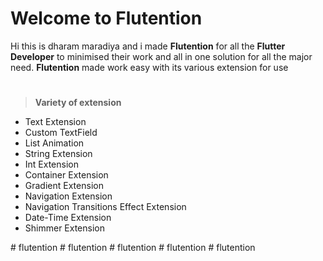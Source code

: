 ﻿# Welcome to Flutention

Hi this is dharam maradiya and i made **Flutention** for all the **Flutter Developer** to minimised their work and all in one solution for all the major need.
**Flutention** made work easy with its various extension for use
#
> **Variety of extension**
- Text Extension
- Custom TextField
- List Animation
- String Extension
- Int Extension
- Container Extension
- Gradient Extension
- Navigation Extension
- Navigation Transitions Effect Extension
- Date-Time Extension
- Shimmer Extension


#   f l u t e n t i o n  
 #   f l u t e n t i o n  
 #   f l u t e n t i o n  
 #   f l u t e n t i o n  
 #   f l u t e n t i o n  
 